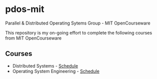 # pdos-mit
Parallel &amp; Distributed Operating Sytems Group - MIT OpenCourseware

This repository is my on-going effort to complete the following courses from MIT OpenCourseware

## Courses

- Distributed Systems - [Schedule](https://pdos.csail.mit.edu/6.824/index.html)
- Operating System Engineering - [Schedule](https://pdos.csail.mit.edu/6.828/2021/schedule.html) 
